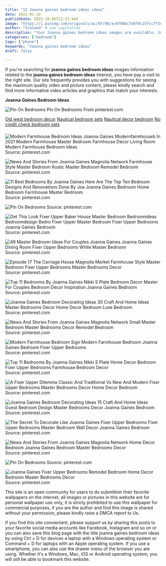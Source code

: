 ```yaml
---
title: "12 Joanna gaines bedroom ideas ideas"
date: 2022-01-19
publishDate: 2022-10-05T22:22:44Z
image: "https://i.pinimg.com/originals/ac/6f/98/ac6f98bc7e8f8c25fcc7f3e83323a18f.jpg"
author: "Ireland" # use capitalize
description: "Your Joanna gaines bedroom ideas images are available. Joanna gaines bedroom ideas are a topic that is being searched for and liked by netizens now. You can Download the Joanna gaines bedroom ideas files here. Find and Download all royalty-free images."
categories: ["bedroom"]
tags: ["phone"]
keywords: "Joanna gaines bedroom ideas"
draft: false

---
```


If you're searching for **joanna gaines bedroom ideas** images information related to the **joanna gaines bedroom ideas** interest, you have pay a visit to the right  site.  Our site frequently  provides you with  suggestions  for seeing  the maximum  quality video and picture  content, please kindly search and find more informative video articles and graphics  that match your interests.

**Joanna Gaines Bedroom Ideas**. 

![Pin On Bedrooms](https://i.pinimg.com/originals/53/bf/22/53bf229f4dc39781341a294836052dba.jpg "Pin On Bedrooms")
Pin On Bedrooms From pinterest.com

[Old west bedroom decor](/old-west-bedroom-decor/)
[Nautical bedroom sets](/nautical-bedroom-sets/)
[Nautical decor bedroom](/nautical-decor-bedroom/)
[No credit check bedroom sets](/no-credit-check-bedroom-sets/)



### 

 


![Modern Farmhouse Bedroom Ideas Joanna Gaines Modernfarmhouseb In 2021 Modern Farmhouse Master Bedroom Farmhouse Decor Living Room Modern Farmhouse Bedroom Ideas](https://i.pinimg.com/originals/2b/5c/57/2b5c5732d4c3240fa5323c6ab5696cc4.jpg "Modern Farmhouse Bedroom Ideas Joanna Gaines Modernfarmhouseb In 2021 Modern Farmhouse Master Bedroom Farmhouse Decor Living Room Modern Farmhouse Bedroom Ideas")
Source: pinterest.com

 

![News And Stories From Joanna Gaines Magnolia Network Farmhouse Style Master Bedroom Rustic Master Bedroom Remodel Bedroom](https://i.pinimg.com/originals/dd/6f/63/dd6f63ea755d2f2fc557bc515d1cb4c3.jpg "News And Stories From Joanna Gaines Magnolia Network Farmhouse Style Master Bedroom Rustic Master Bedroom Remodel Bedroom")
Source: pinterest.com

 

![11 Best Bedrooms By Joanna Gaines Here Are The Top Ten Bedroom Designs And Renovations Done By Joa Joanna Gaines Bedroom Home Bedroom Farmhouse Master Bedroom](https://i.pinimg.com/564x/89/22/44/8922449352fca8b77c7a27c6e126b37d.jpg "11 Best Bedrooms By Joanna Gaines Here Are The Top Ten Bedroom Designs And Renovations Done By Joa Joanna Gaines Bedroom Home Bedroom Farmhouse Master Bedroom")
Source: pinterest.com

 

![Pin On Bedrooms](https://i.pinimg.com/originals/d6/5f/59/d65f59b9486606f0875dccd4912ccd2e.jpg "Pin On Bedrooms")
Source: pinterest.com

 

![Get This Look Fixer Upper Baker House Master Bedroom Bedroomideas Bedroomdesign Bedro Fixer Upper Master Bedroom Fixer Upper Bedrooms Joanna Gaines Bedroom](https://i.pinimg.com/originals/3b/4d/f1/3b4df1608730d866fdf2f5ca3a368483.jpg "Get This Look Fixer Upper Baker House Master Bedroom Bedroomideas Bedroomdesign Bedro Fixer Upper Master Bedroom Fixer Upper Bedrooms Joanna Gaines Bedroom")
Source: pinterest.com

 

![49 Master Bedroom Ideas For Couples Joanna Gaines Joanna Gaines Dining Room Fixer Upper Bedrooms White Master Bedroom](https://i.pinimg.com/originals/9b/f3/b9/9bf3b9a32a2ce2535f1d4c08a50a246a.jpg "49 Master Bedroom Ideas For Couples Joanna Gaines Joanna Gaines Dining Room Fixer Upper Bedrooms White Master Bedroom")
Source: pinterest.com

 

![Episode 17 The Carriage House Magnolia Market Farmhouse Style Master Bedroom Fixer Upper Bedrooms Master Bedrooms Decor](https://i.pinimg.com/originals/0a/a9/85/0aa985b2bda3cf383a31cb4d61530150.jpg "Episode 17 The Carriage House Magnolia Market Farmhouse Style Master Bedroom Fixer Upper Bedrooms Master Bedrooms Decor")
Source: pinterest.com

 

![Top 11 Bedrooms By Joanna Gaines Nikki S Plate Bedroom Decor Master For Couples Bedroom Decor Inspiration Joanna Gaines Bedroom](https://i.pinimg.com/originals/17/6d/8e/176d8e0522d4eeb761bbadbfc432ea62.jpg "Top 11 Bedrooms By Joanna Gaines Nikki S Plate Bedroom Decor Master For Couples Bedroom Decor Inspiration Joanna Gaines Bedroom")
Source: pinterest.com

 

![Joanna Gaines Bedroom Decorating Ideas 30 Craft And Home Ideas Master Bedrooms Decor Home Decor Bedroom Luxe Bedroom](https://i.pinimg.com/736x/31/b9/1d/31b91dbbd84f7addb6e792b7ef6537b3.jpg "Joanna Gaines Bedroom Decorating Ideas 30 Craft And Home Ideas Master Bedrooms Decor Home Decor Bedroom Luxe Bedroom")
Source: pinterest.com

 

![News And Stories From Joanna Gaines Magnolia Network Small Master Bedroom Master Bedrooms Decor Remodel Bedroom](https://i.pinimg.com/originals/dd/af/df/ddafdf566999897eef0a784b07e3b1d8.jpg "News And Stories From Joanna Gaines Magnolia Network Small Master Bedroom Master Bedrooms Decor Remodel Bedroom")
Source: pinterest.com

 

![Modern Farmhouse Bedroom Sign Modern Farmhouse Bedroom Joanna Gaines Bedroom Fixer Upper Bedrooms](https://i.pinimg.com/originals/2a/f5/01/2af501c87c7f868b7bef6f125aced708.jpg "Modern Farmhouse Bedroom Sign Modern Farmhouse Bedroom Joanna Gaines Bedroom Fixer Upper Bedrooms")
Source: pinterest.com

 

![Top 11 Bedrooms By Joanna Gaines Nikki S Plate Home Decor Bedroom Fixer Upper Bedrooms Farmhouse Bedroom Decor](https://i.pinimg.com/736x/f4/f6/3f/f4f63fbe425f06d4996d5239f453d90a.jpg "Top 11 Bedrooms By Joanna Gaines Nikki S Plate Home Decor Bedroom Fixer Upper Bedrooms Farmhouse Bedroom Decor")
Source: pinterest.com

 

![A Fixer Upper Dilemma Classic And Traditional Vs New And Modern Fixer Upper Bedrooms Master Bedrooms Decor Home Decor Bedroom](https://i.pinimg.com/originals/13/e7/6a/13e76a9362cb68522fc3f4f22523f292.jpg "A Fixer Upper Dilemma Classic And Traditional Vs New And Modern Fixer Upper Bedrooms Master Bedrooms Decor Home Decor Bedroom")
Source: pinterest.com

 

![Joanna Gaines Bedroom Decorating Ideas 15 Craft And Home Ideas Guest Bedroom Design Master Bedrooms Decor Joanna Gaines Bedroom](https://i.pinimg.com/originals/0e/92/22/0e9222fa7b2a80e059d38fe2bb009471.jpg "Joanna Gaines Bedroom Decorating Ideas 15 Craft And Home Ideas Guest Bedroom Design Master Bedrooms Decor Joanna Gaines Bedroom")
Source: pinterest.com

 

![The Secret To Decorate Like Joanna Gaines Fixer Upper Bedrooms Fixer Upper Bedrooms Master Bedroom Wall Decor Joanna Gaines Bedroom](https://i.pinimg.com/originals/ba/22/78/ba22783d1d5d323cb765043ffbbe40d3.png "The Secret To Decorate Like Joanna Gaines Fixer Upper Bedrooms Fixer Upper Bedrooms Master Bedroom Wall Decor Joanna Gaines Bedroom")
Source: pinterest.com

 

![News And Stories From Joanna Gaines Magnolia Network Home Decor Bedroom Joanna Gaines Bedroom Master Bedrooms Decor](https://i.pinimg.com/originals/23/45/d5/2345d51c394cff85c924119dad3aae61.jpg "News And Stories From Joanna Gaines Magnolia Network Home Decor Bedroom Joanna Gaines Bedroom Master Bedrooms Decor")
Source: pinterest.com

 

![Pin On Bedrooms](https://i.pinimg.com/originals/53/bf/22/53bf229f4dc39781341a294836052dba.jpg "Pin On Bedrooms")
Source: pinterest.com

 

![Joanna Gaines Fixer Upper Bedrooms Remodel Bedroom Home Decor Bedroom Master Bedrooms Decor](https://i.pinimg.com/originals/ac/6f/98/ac6f98bc7e8f8c25fcc7f3e83323a18f.jpg "Joanna Gaines Fixer Upper Bedrooms Remodel Bedroom Home Decor Bedroom Master Bedrooms Decor")
Source: pinterest.com

 

This site is an open community for users to do submittion their favorite wallpapers on the internet, all images or pictures in this website are for personal wallpaper use only, it is stricly prohibited to use this wallpaper for commercial purposes, if you are the author and find this image is shared without your permission, please kindly raise a DMCA report to Us.

If you find this site convienient, please support us by sharing this posts to your favorite social media accounts like Facebook, Instagram and so on or you can also save this blog page with the title joanna gaines bedroom ideas by using Ctrl + D for devices a laptop with a Windows operating system or Command + D for laptops with an Apple operating system. If you use a smartphone, you can also use the drawer menu of the browser you are using. Whether it's a Windows, Mac, iOS or Android operating system, you will still be able to bookmark this website.
